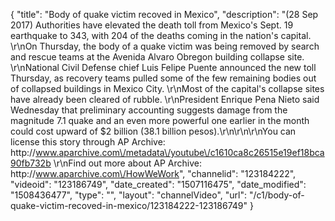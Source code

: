 {
    "title": "Body of quake victim recoved in Mexico",
    "description": "(28 Sep 2017) Authorities have elevated the death toll from Mexico's Sept. 19 earthquake to 343, with 204 of the deaths coming in the nation's capital. \r\nOn Thursday, the body of a quake victim was being removed by search and rescue teams at the Avenida Alvaro Obregon building collapse site. \r\nNational Civil Defense chief Luis Felipe Puente announced the new toll Thursday, as recovery teams pulled some of the few remaining bodies out of collapsed buildings in Mexico City. \r\nMost of the capital's collapse sites have already been cleared of rubble. \r\nPresident Enrique Pena Nieto said Wednesday that preliminary accounting suggests damage from the magnitude 7.1 quake and an even more powerful one earlier in the month could cost upward of $2 billion (38.1 billion pesos).\r\n\r\n\r\nYou can license this story through AP Archive: http:\/\/www.aparchive.com\/metadata\/youtube\/c1610ca8c26515e19ef18bca90fb732b \r\nFind out more about AP Archive: http:\/\/www.aparchive.com\/HowWeWork",
    "channelid": "123184222",
    "videoid": "123186749",
    "date_created": "1507116475",
    "date_modified": "1508436477",
    "type": "",
    "layout": "channelVideo",
    "url": "\/c1\/body-of-quake-victim-recoved-in-mexico\/123184222-123186749"
}